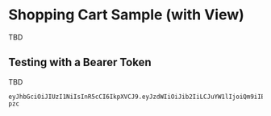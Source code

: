 # Shopping Cart Sample (with View)
TBD


## Testing with a Bearer Token
TBD

```
eyJhbGciOiJIUzI1NiIsInR5cCI6IkpXVCJ9.eyJzdWIiOiJib2IiLCJuYW1lIjoiQm9iIEJvYmJlcnNvbiIsImlzcyI6ImFsaWNlIiwiaWF0IjoxNTE2MjM5MDIyfQ.wIxafOw2k4TgdCm2pH4abupetKRKS4ItOKlsNTY-pzc
```
